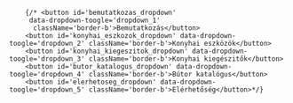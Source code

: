         {/* <button id='bemutatkozas_dropdown'
         data-dropdown-toogle='dropdown_1'
          className='border-b'>Bemutatkozás</button>
        <button id='konyhai_eszkozok_dropdown' data-dropdown-toogle='dropdown_2' className='border-b'>Konyhai eszközök</button>
        <button id='konyhai_kiegeszitok_dropdown' data-dropdown-toogle='dropdown_3' className='border-b'>Konyhai kiegészitők</button>
        <button id='butor_katalogus_dropdown' data-dropdown-toogle='dropdown_4' className='border-b'>Bútor katalógus</button>
        <button id='elerhetoseg_dropdown' data-dropdown-toogle='dropdown_5' className='border-b'>Elérhetőség</button>*/}
